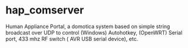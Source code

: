 hap_comserver
=============

Human Appliance Portal, a domotica system based on simple string broadcast over UDP to control (Windows) Autohotkey, (OpenWRT) Serial port, 433 mhz RF switch ( AVR USB serial device), etc.
